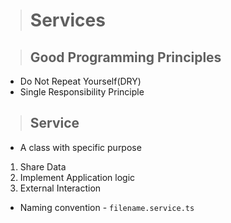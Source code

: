 ># Services

>## Good Programming Principles
- Do Not Repeat Yourself(DRY)
- Single Responsibility Principle
  
>## Service
- A class with specific purpose
1. Share Data
2. Implement Application logic
3. External Interaction


- Naming convention - `filename.service.ts `
